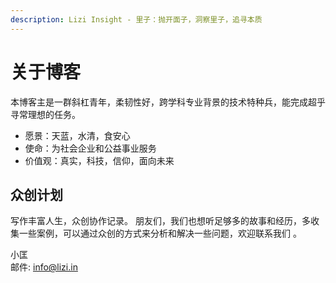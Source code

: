 ```yaml
---
description: Lizi Insight - 里子：抛开面子，洞察里子，追寻本质
---
```


# 关于博客

本博客主是一群斜杠青年，柔韧性好，跨学科专业背景的技术特种兵，能完成超乎寻常理想的任务。

* 愿景：天蓝，水清，食安心
* 使命：为社会企业和公益事业服务
* 价值观：真实，科技，信仰，面向未来

## 众创计划 <a id="chuang-zuo-ji-hua"></a>

写作丰富人生，众创协作记录。 朋友们，我们也想听足够多的故事和经历，多收集一些案例，可以通过众创的方式来分析和解决一些问题，欢迎联系我们 。

小匡  
邮件: info@lizi.in



